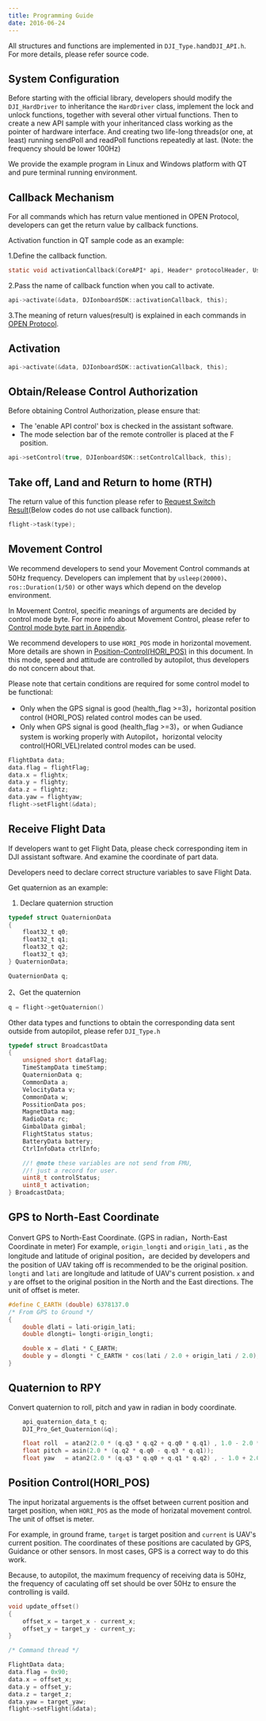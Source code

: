 ```yaml
---
title: Programming Guide 
date: 2016-06-24
---
```


All structures and functions are implemented in `DJI_Type.h`and`DJI_API.h`. For more details, please refer source code.

## System Configuration

Before starting with the official library, developers should modify the `DJI_HardDriver` to inheritance the `HardDriver` class,  implement the lock and unlock functions, together with several other virtual functions. Then to create a new API sample with your inheritanced class working as the pointer of hardware interface. And creating two life-long threads(or one, at least) running sendPoll and readPoll functions repeatedly at last. (Note: the frequency should be lower 100Hz)

We provide the example program in Linux and Windows platform with QT and pure terminal running environment.

## Callback Mechanism

For all commands which has return value mentioned in OPEN Protocol, developers can get the return value by callback functions.

Activation function in QT sample code as an example:   

1.Define the callback function.  

```c
static void activationCallback(CoreAPI* api, Header* protocolHeader, UserData userData);
```

2.Pass the name of callback function when you call to activate.

```c
api->activate(&data, DJIonboardSDK::activationCallback, this);
```

3.The meaning of return values(result) is explained in each commands in [OPEN Protocol](../introduction/index.html#CMD-Val-ACK-Val).

## Activation

```c
api->activate(&data, DJIonboardSDK::activationCallback, this);
```

## Obtain/Release Control Authorization

Before obtaining Control Authorization, please ensure that: 

* The 'enable API control' box is checked in the assistant software.
* The mode selection bar of the remote controller is placed at the F position.

```c
api->setControl(true, DJIonboardSDK::setControlCallback, this);
```

## Take off, Land and Return to home (RTH)

The return value of this function please refer to [Request Switch Result](../introduction/index.html#CMD-ID-0x02-Request-Switch-Result)(Below codes do not use callback function).  

```c
flight->task(type);
```

## Movement Control


We recommend developers to send your Movement Control commands at 50Hz frequency. Developers can implement that by `usleep(20000)`、`ros::Duration(1/50)` or other ways which depend on the develop environment.

In Movement Control, specific meanings of arguments are decided by control mode byte. For more info about Movement Control, please refer to [Control mode byte part in Appendix](../appendix/index.html#Control-Mode-Byte).

We recommend developers to use `HORI_POS` mode in horizontal movement. More details are shown in [Position-Control(HORI_POS)](#position-control-hori-pos) in this document. In this mode, speed and attitude are controlled by autopilot, thus developers do not concern about that.
    
Please note that certain conditions are required for some control model to be functional:

* Only when the GPS signal is good (health\_flag >=3)，horizontal position control (HORI_POS) related control modes can be used.
* Only when GPS signal is good (health\_flag >=3)，or when Gudiance system is working properly with Autopilot，horizontal velocity control(HORI_VEL)related control modes can be used.

```c
FlightData data;
data.flag = flightFlag;
data.x = flightx;
data.y = flighty;
data.z = flightz;
data.yaw = flightyaw;
flight->setFlight(&data);
```

## Receive Flight Data

If developers want to get Flight Data, please check corresponding item in DJI assistant software. And examine the coordinate of part data.

Developers need to declare correct structure variables to save Flight Data.

Get quaternion as an example:  

1. Declare quaternion struction

```c
typedef struct QuaternionData
{
    float32_t q0;
    float32_t q1;
    float32_t q2;
    float32_t q3;
} QuaternionData;

QuaternionData q;
```


2、Get the quaternion

```c
q = flight->getQuaternion()
```

Other data types and functions to obtain the corresponding data sent outside from autopilot, please refer `DJI_Type.h`

```c
typedef struct BroadcastData
{
    unsigned short dataFlag;
    TimeStampData timeStamp;
    QuaternionData q;
    CommonData a;
    VelocityData v;
    CommonData w;
    PossitionData pos;
    MagnetData mag;
    RadioData rc;
    GimbalData gimbal;
    FlightStatus status;
    BatteryData battery;
    CtrlInfoData ctrlInfo;

    //! @note these variables are not send from FMU,
    //! just a record for user.
    uint8_t controlStatus;
    uint8_t activation;
} BroadcastData;

```

## GPS to North-East Coordinate
Convert GPS to North-East Coordinate. (GPS in radian，North-East Coordinate in meter)
For example, `origin_longti` and `origin_lati` , as the longitude and latitude of original position，are decided by developers and the position of UAV taking off is recommended to be the original position. `longti` and `lati` are longitude and latitude of UAV's current posistion. `x` and `y` are offset to the original position in the North and the East directions. The unit of offset is meter.

~~~c
#define C_EARTH (double) 6378137.0
/* From GPS to Ground */
{
    double dlati = lati-origin_lati;
    double dlongti= longti-origin_longti;

    double x = dlati * C_EARTH;
    double y = dlongti * C_EARTH * cos(lati / 2.0 + origin_lati / 2.0);
}
~~~

## Quaternion to RPY

Convert quaternion to roll, pitch and yaw in radian in body coordinate.

~~~c
    api_quaternion_data_t q;
    DJI_Pro_Get_Quaternion(&q);

    float roll  = atan2(2.0 * (q.q3 * q.q2 + q.q0 * q.q1) , 1.0 - 2.0 * (q.q1 * q.q1 + q.q2 * q.q2));
    float pitch = asin(2.0 * (q.q2 * q.q0 - q.q3 * q.q1));
    float yaw   = atan2(2.0 * (q.q3 * q.q0 + q.q1 * q.q2) , - 1.0 + 2.0 * (q.q0 * q.q0 + q.q1 * q.q1));
~~~

## Position Control(HORI_POS)

The input horizatal arguements is the offset between current position and target position, when `HORI_POS` as the mode of horizatal movement control. The unit of offset is meter.

For example, in ground frame, `target` is target position and `current` is UAV's current position. The coordinates of these positions are caculated by GPS, Guidance or other sensors. In most cases, GPS is a correct way to do this work.

Because, to autopilot, the maximum frequency of receiving data is 50Hz, the frequency of caculating off set should be over 50Hz to ensure the controlling is vaild.  

~~~c
void update_offset()
{
    offset_x = target_x - current_x;
    offset_y = target_y - current_y;
}

/* Command thread */

FlightData data;
data.flag = 0x90;
data.x = offset_x;
data.y = offset_y;
data.z = target_z;
data.yaw = target_yaw;
flight->setFlight(&data);

~~~

